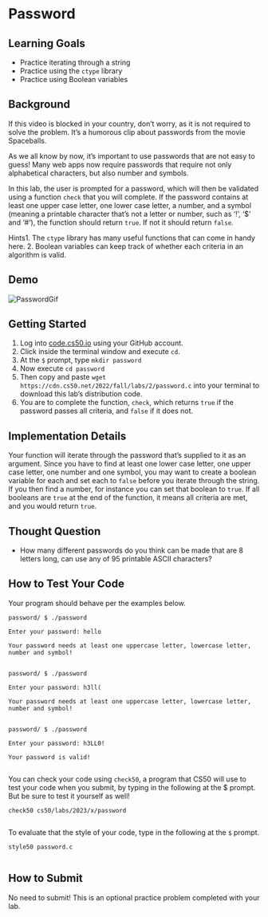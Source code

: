 # Password


## Learning Goals


* Practice iterating through a string
* Practice using the `ctype` library
* Practice using Boolean variables


## Background



If this video is blocked in your country, don’t worry, as it is not required to solve the problem. It’s a humorous clip about passwords from the movie Spaceballs.


As we all know by now, it’s important to use passwords that are not easy to guess! Many web apps now require passwords that require not only alphabetical characters, but also number and symbols.


In this lab, the user is prompted for a password, which will then be validated using a function `check` that you will complete. If the password contains at least one upper case letter, one lower case letter, a number, and a symbol (meaning a printable character that’s not a letter or number, such as ‘!’, ‘$’ and ‘#’), the function should return `true`. If not it should return `false`.


Hints1. The `ctype` library has many useful functions that can come in handy here.
2. Boolean variables can keep track of whether each criteria in an algorithm is valid.

## Demo


![PasswordGif](https://cs50.harvard.edu/x/2023/problems/2/password/passwordDemo.gif)


## Getting Started


1. Log into [code.cs50.io](https://code.cs50.io/) using your GitHub account.
2. Click inside the terminal window and execute `cd`.
3. At the `$` prompt, type `mkdir password`
4. Now execute `cd password`
5. Then copy and paste `wget https://cdn.cs50.net/2022/fall/labs/2/password.c` into your terminal to download this lab’s distribution code.
6. You are to complete the function, `check`, which returns `true` if the password passes all criteria, and `false` if it does not.


## Implementation Details


Your function will iterate through the password that’s supplied to it as an argument. Since you have to find at least one lower case letter, one upper case letter, one number and one symbol, you may want to create a boolean variable for each and set each to `false` before you iterate through the string. If you then find a number, for instance you can set that boolean to `true`. If all booleans are `true` at the end of the function, it means all criteria are met, and you would return `true`.


## Thought Question


* How many different passwords do you think can be made that are 8 letters long, can use any of 95 printable ASCII characters?


## How to Test Your Code


Your program should behave per the examples below.



```
password/ $ ./password

Enter your password: hello

Your password needs at least one uppercase letter, lowercase letter, number and symbol!


```


```
password/ $ ./password

Enter your password: h3ll(

Your password needs at least one uppercase letter, lowercase letter, number and symbol!


```


```
password/ $ ./password

Enter your password: h3LL0!

Your password is valid!


```

You can check your code using `check50`, a program that CS50 will use to test your code when you submit, by typing in the following at the $ prompt. But be sure to test it yourself as well!



```
check50 cs50/labs/2023/x/password


```

To evaluate that the style of your code, type in the following at the `$` prompt.



```
style50 password.c


```

## How to Submit


No need to submit! This is an optional practice problem completed with your lab.







